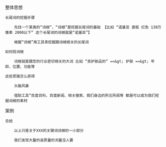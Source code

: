 整体思想

	长尾词的挖掘步骤

		先找一个某类的“词根”，“词根”是挖掘长尾词的基础 【比如 “诺基亚 直板 红色 130万像素 2000以下” 这个长尾词的词根就是“诺基亚”】

		根据“词根”用工具来挖掘跟词根相关的长尾词

	如何找词根

		词根就是跟您的行业密切相关的大词 比如 “卖护肤品的” ==&gt; 护肤 ==&gt; 年龄、位置、功能等

	这些思路怎么获得

		头脑风暴

		借助工具“百度百科、百度新闻、相关搜索、我们身边的所见所闻等 都是可以成为我们挖掘词根的素材

案例

	总结

		以上只是关于XXX的关键词词根的一小部分

		我们发现大量的高质量的浏量没人要

